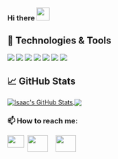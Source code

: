 ### Hi there  <img src="https://raw.githubusercontent.com/MartinHeinz/MartinHeinz/master/wave.gif" width="30px">

## 🔧 Technologies & Tools
![](https://img.shields.io/badge/OS-Linux-informational?style=flat&logo=linux&logoColor=white&color=2bbc8a)
![](https://img.shields.io/badge/Editor-vscode-informational?style=flat&logo=vs-code&logoColor=white&color=2bbc8a)
![](https://img.shields.io/badge/Code-JavaScript-informational?style=flat&logo=javascript&logoColor=white&color=2bbc8a)
![](https://img.shields.io/badge/Code-Laravel-informational?style=flat&logo=go&logoColor=white&color=2bbc8a)
![](https://img.shields.io/badge/Code-Jquery-informational?style=flat&logo=jquery.js&logoColor=white&color=2bbc8a)
![](https://img.shields.io/badge/Shell-Bash-informational?style=flat&logo=gnu-bash&logoColor=white&color=2bbc8a)
![](https://img.shields.io/badge/Tools-mySQL-informational?style=flat&logo=postgresql&logoColor=white&color=2bbc8a)



## &#x1f4c8; GitHub Stats



<a href="https://github.com/kojoyeboah53i/kojoyeboah53i">
  <img align="center" src="https://github-readme-stats.vercel.app/api?username=kojoyeboah53i&show_icons=true&line_height=27&count_private=true&title_color=ffffff&text_color=c9cacc&icon_color=2bbc8a&bg_color=1d1f21" alt="Isaac's GitHub Stats" />
</a> 

  
  <a href="https://github.com/kojoyeboah53i/kojoyeboah53i">
  <img align="center" src="https://github-readme-stats.vercel.app/api/top-langs/?username=josephakayesi&hide=java,html&title_color=ffffff&text_color=c9cacc&icon_color=2bbc8a&bg_color=1d1f21" />
</a>



###  📫 How to reach me:


[<img align="left" style="margin-right: 8px" width="38px" height="28px; margin-top: 10px" src="https://res.cloudinary.com/tutcan/image/upload/v1597102940/facebook-brands.png" />](https://web.facebook.com/kojo53i/)

[<img align="left" style="margin-right: 18px" width="45.75px" height="38px" src="https://res.cloudinary.com/tutcan/image/upload/v1597102940/linkedin-in-brands.png" />](https://www.linkedin.com/in/isaac-yeboah-626b821ab/)

[<img align="left" style="margin-right:18px" width="45.75px" height="38px" src="https://res.cloudinary.com/tutcan/image/upload/v1597102940/instagram-brands.png" />](https://www.instagram.com/kojoyeboah53i/)
